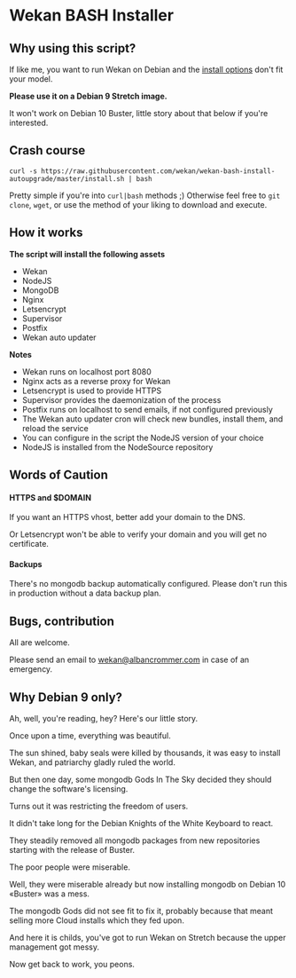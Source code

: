 # Wekan BASH Installer

## Why using this script?

If like me, you want to run Wekan on Debian and the [install options](https://github.com/wekan/wekan/wiki/Platforms) don't fit your model.


**Please use it on a Debian 9 Stretch image.**


It won't work on Debian 10 Buster, little story about that below if you're interested.

## Crash course


`curl -s https://raw.githubusercontent.com/wekan/wekan-bash-install-autoupgrade/master/install.sh | bash`

Pretty simple if you're into `curl|bash` methods ;) Otherwise feel free to `git clone`, `wget`, or use the method of your liking to download and execute.


## How it works

**The script will install the following assets**

* Wekan
* NodeJS
* MongoDB
* Nginx
* Letsencrypt
* Supervisor
* Postfix
* Wekan auto updater

**Notes**

* Wekan runs on localhost port 8080
* Nginx acts as a reverse proxy for Wekan
* Letsencrypt is used to provide HTTPS
* Supervisor provides the daemonization of the process
* Postfix runs on localhost to send emails, if not configured previously
* The Wekan auto updater cron will check new bundles, install them, and reload the service
* You can configure in the script the NodeJS version of your choice
* NodeJS is installed from the NodeSource repository



## Words of Caution

#### HTTPS and $DOMAIN

If you want an HTTPS vhost, better add your domain to the DNS.

Or Letsencrypt won't be able to verify your domain and you will get no certificate.

#### Backups

There's no mongodb backup automatically configured. Please don't run this in production without a data backup plan.

## Bugs, contribution

All are welcome.

Please send an email to wekan@albancrommer.com in case of an emergency.

## Why Debian 9 only?

Ah, well, you're reading, hey? Here's our little story.

Once upon a time, everything was beautiful. 

The sun shined, baby seals were killed by thousands, it was easy to install Wekan, and patriarchy gladly ruled the world.

But then one day, some mongodb Gods In The Sky decided they should change the software's licensing.

Turns out it was restricting the freedom of users.

It didn't take long for the Debian Knights of the White Keyboard to react. 

They steadily removed all mongodb packages from new repositories starting with the release of Buster.

The poor people were miserable. 

Well, they were miserable already but now installing mongodb on Debian 10 «Buster» was a mess.

The mongodb Gods did not see fit to fix it, probably because that meant selling more Cloud installs which they fed upon.

And here it is childs, you've got to run Wekan on Stretch because the upper management got messy. 

Now get back to work, you peons.
